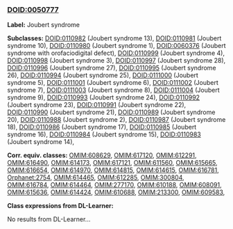 
### [DOID:0050777](http://purl.obolibrary.org/obo/DOID_0050777)
**Label:** Joubert syndrome

**Subclasses:** [DOID:0110982](http://purl.obolibrary.org/obo/DOID_0110982) (Joubert syndrome 13), [DOID:0110981](http://purl.obolibrary.org/obo/DOID_0110981) (Joubert syndrome 10), [DOID:0110980](http://purl.obolibrary.org/obo/DOID_0110980) (Joubert syndrome 1), [DOID:0060376](http://purl.obolibrary.org/obo/DOID_0060376) (Joubert syndrome with orofaciodigital defect), [DOID:0110999](http://purl.obolibrary.org/obo/DOID_0110999) (Joubert syndrome 4), [DOID:0110998](http://purl.obolibrary.org/obo/DOID_0110998) (Joubert syndrome 3), [DOID:0110997](http://purl.obolibrary.org/obo/DOID_0110997) (Joubert syndrome 28), [DOID:0110996](http://purl.obolibrary.org/obo/DOID_0110996) (Joubert syndrome 27), [DOID:0110995](http://purl.obolibrary.org/obo/DOID_0110995) (Joubert syndrome 26), [DOID:0110994](http://purl.obolibrary.org/obo/DOID_0110994) (Joubert syndrome 25), [DOID:0111000](http://purl.obolibrary.org/obo/DOID_0111000) (Joubert syndrome 5), [DOID:0111001](http://purl.obolibrary.org/obo/DOID_0111001) (Joubert syndrome 6), [DOID:0111002](http://purl.obolibrary.org/obo/DOID_0111002) (Joubert syndrome 7), [DOID:0111003](http://purl.obolibrary.org/obo/DOID_0111003) (Joubert syndrome 8), [DOID:0111004](http://purl.obolibrary.org/obo/DOID_0111004) (Joubert syndrome 9), [DOID:0110993](http://purl.obolibrary.org/obo/DOID_0110993) (Joubert syndrome 24), [DOID:0110992](http://purl.obolibrary.org/obo/DOID_0110992) (Joubert syndrome 23), [DOID:0110991](http://purl.obolibrary.org/obo/DOID_0110991) (Joubert syndrome 22), [DOID:0110990](http://purl.obolibrary.org/obo/DOID_0110990) (Joubert syndrome 21), [DOID:0110989](http://purl.obolibrary.org/obo/DOID_0110989) (Joubert syndrome 20), [DOID:0110988](http://purl.obolibrary.org/obo/DOID_0110988) (Joubert syndrome 2), [DOID:0110987](http://purl.obolibrary.org/obo/DOID_0110987) (Joubert syndrome 18), [DOID:0110986](http://purl.obolibrary.org/obo/DOID_0110986) (Joubert syndrome 17), [DOID:0110985](http://purl.obolibrary.org/obo/DOID_0110985) (Joubert syndrome 16), [DOID:0110984](http://purl.obolibrary.org/obo/DOID_0110984) (Joubert syndrome 15), [DOID:0110983](http://purl.obolibrary.org/obo/DOID_0110983) (Joubert syndrome 14), 

**Corr. equiv. classes:** [OMIM:608629](http://purl.obolibrary.org/obo/OMIM_608629), [OMIM:617120](http://purl.obolibrary.org/obo/OMIM_617120), [OMIM:612291](http://purl.obolibrary.org/obo/OMIM_612291), [OMIM:616490](http://purl.obolibrary.org/obo/OMIM_616490), [OMIM:614173](http://purl.obolibrary.org/obo/OMIM_614173), [OMIM:617121](http://purl.obolibrary.org/obo/OMIM_617121), [OMIM:611560](http://purl.obolibrary.org/obo/OMIM_611560), [OMIM:615665](http://purl.obolibrary.org/obo/OMIM_615665), [OMIM:616654](http://purl.obolibrary.org/obo/OMIM_616654), [OMIM:614970](http://purl.obolibrary.org/obo/OMIM_614970), [OMIM:614815](http://purl.obolibrary.org/obo/OMIM_614815), [OMIM:614615](http://purl.obolibrary.org/obo/OMIM_614615), [OMIM:616781](http://purl.obolibrary.org/obo/OMIM_616781), [Orphanet:2754](http://www.orpha.net/ORDO/Orphanet_2754), [OMIM:614465](http://purl.obolibrary.org/obo/OMIM_614465), [OMIM:612285](http://purl.obolibrary.org/obo/OMIM_612285), [OMIM:300804](http://purl.obolibrary.org/obo/OMIM_300804), [OMIM:616784](http://purl.obolibrary.org/obo/OMIM_616784), [OMIM:614464](http://purl.obolibrary.org/obo/OMIM_614464), [OMIM:277170](http://purl.obolibrary.org/obo/OMIM_277170), [OMIM:610188](http://purl.obolibrary.org/obo/OMIM_610188), [OMIM:608091](http://purl.obolibrary.org/obo/OMIM_608091), [OMIM:615636](http://purl.obolibrary.org/obo/OMIM_615636), [OMIM:614424](http://purl.obolibrary.org/obo/OMIM_614424), [OMIM:610688](http://purl.obolibrary.org/obo/OMIM_610688), [OMIM:213300](http://purl.obolibrary.org/obo/OMIM_213300), [OMIM:609583](http://purl.obolibrary.org/obo/OMIM_609583), 

**Class expressions from DL-Learner:**

No results from DL-Learner...



